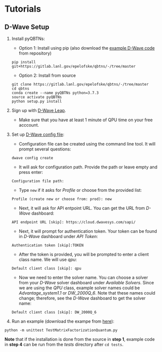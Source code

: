 # Tutorials

## D-Wave Setup
1. Install pyQBTNs:
    - Option 1: Install using pip (also download the [example D-Wave code](../tests/TestMatrixFactorizationQuantum.py) from repository)
    ```shell
    pip install git+https://gitlab.lanl.gov/epelofske/qbtns/-/tree/master
    ```
    - Option 2: Install from source
    ```shell
    git clone https://gitlab.lanl.gov/epelofske/qbtns/-/tree/master
    cd qbtns
    conda create --name pyQBTNs python=3.7.3
    source activate pyQBTNs
    python setup.py install
    ```

2. Sign up with [D-Wave Leap](https://cloud.dwavesys.com/leap/signup/).
    - Make sure that you have at least 1 minute of QPU time on your free acccount.
3. Set up [D-Wave config file](https://docs.ocean.dwavesys.com/en/stable/overview/sapi.html):
    - Configuration file can be created using the command line tool. It will prompt several questions:
    ```shell
    dwave config create
    ```
    
    - It will ask for configuration path. Provide the path or leave empty and press enter: 
    ```shell
    Configuration file path:
    ```
    
    - Type ```new``` if it asks for *Profile* or choose from the provided list: 
    ```shell
    Profile (create new or choose from: prod): new
    ```
    
    - Next, it will ask for API entpoint URL. You can get the URL from *D-Wave* dashboard:
    ```shell
    API endpoint URL [skip]: https://cloud.dwavesys.com/sapi/
    ```
    
    - Next, it will prompt for authentication token. Your token can be found in *D-Wave* dashboard under *API Token*:
    ```shell
    Authentication token [skip]:TOKEN
    ```
    
    - After the token is provided, you will be prompted to enter a client class name. We will use *qpu*:
    ```
    Default client class [skip]: qpu
    ```
    
    - Now we need to enter the solver name. You can choose a solver from your *D-Wave* solver dashboard under *Available Solvers*. Since we are using the *QPU* class, example solver names could be *Advantage_system1.1* or *DW_2000Q_6*. Note that these names could change; therefore, see the *D-Wave* dashboard to get the solver name:
    ```shell
    Default client class [skip]: DW_2000Q_6
    ```
4. Run an example (download the exampe from [here](../tests/TestMatrixFactorizationQuantum.py)):
```shell
python -m unittest TestMatrixFactorizationQuantum.py
```

**Note** that if the installation is done from the source in **step 1**, example code in **step 4** can be run from the *tests* directory after ```cd tests```.

